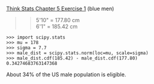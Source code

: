 [Think Stats Chapter 5 Exercise 1](http://greenteapress.com/thinkstats2/html/thinkstats2006.html#toc50) (blue men)

>> 5'10" = 177.80 cm  
6'1" = 185.42 cm  
```
>>> import scipy.stats
>>> mu = 178
>>> sigma = 7.7
>>> male_dist = scipy.stats.norm(loc=mu, scale=sigma)
>>> male_dist.cdf(185.42) - male_dist.cdf(177.80)
0.34274683763147368
```
About 34% of the US male population is eligible.